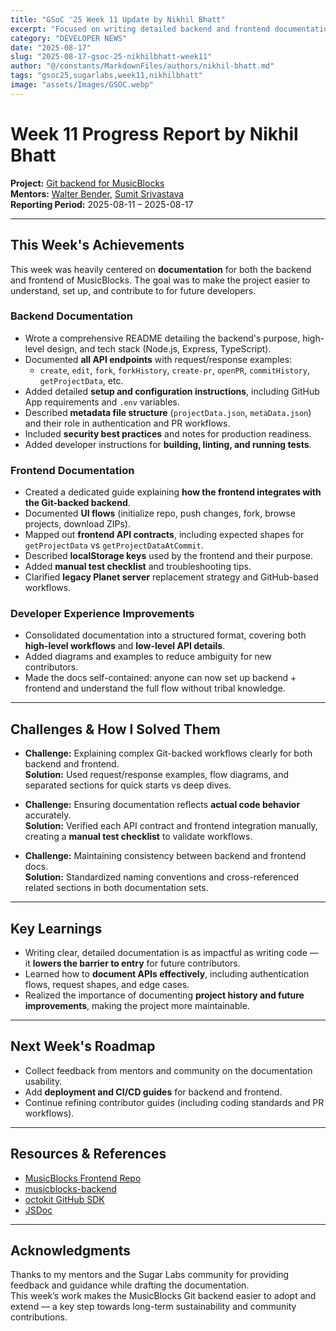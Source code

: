 ```yaml
---
title: "GSoC '25 Week 11 Update by Nikhil Bhatt"
excerpt: "Focused on writing detailed backend and frontend documentation for MusicBlocks, improving developer onboarding and API clarity."
category: "DEVELOPER NEWS"
date: "2025-08-17"
slug: "2025-08-17-gsoc-25-nikhilbhatt-week11"
author: "@/constants/MarkdownFiles/authors/nikhil-bhatt.md"
tags: "gsoc25,sugarlabs,week11,nikhilbhatt"
image: "assets/Images/GSOC.webp"
---
```


<!-- markdownlint-disable -->

# Week 11 Progress Report by Nikhil Bhatt

**Project:** [Git backend for MusicBlocks](https://github.com/benikk/musicblocks-backend)  
**Mentors:** [Walter Bender](https://github.com/walterbender), [Sumit Srivastava](https://github.com/sum2it)  
**Reporting Period:** 2025-08-11 – 2025-08-17  

---

## This Week's Achievements

This week was heavily centered on **documentation** for both the backend and frontend of MusicBlocks. The goal was to make the project easier to understand, set up, and contribute to for future developers.

### **Backend Documentation**
- Wrote a comprehensive README detailing the backend's purpose, high-level design, and tech stack (Node.js, Express, TypeScript).
- Documented **all API endpoints** with request/response examples:
  - `create`, `edit`, `fork`, `forkHistory`, `create-pr`, `openPR`, `commitHistory`, `getProjectData`, etc.
- Added detailed **setup and configuration instructions**, including GitHub App requirements and `.env` variables.
- Described **metadata file structure** (`projectData.json`, `metaData.json`) and their role in authentication and PR workflows.
- Included **security best practices** and notes for production readiness.
- Added developer instructions for **building, linting, and running tests**.

### **Frontend Documentation**
- Created a dedicated guide explaining **how the frontend integrates with the Git-backed backend**.
- Documented **UI flows** (initialize repo, push changes, fork, browse projects, download ZIPs).
- Mapped out **frontend API contracts**, including expected shapes for `getProjectData` vs `getProjectDataAtCommit`.
- Described **localStorage keys** used by the frontend and their purpose.
- Added **manual test checklist** and troubleshooting tips.
- Clarified **legacy Planet server** replacement strategy and GitHub-based workflows.

### **Developer Experience Improvements**
- Consolidated documentation into a structured format, covering both **high-level workflows** and **low-level API details**.
- Added diagrams and examples to reduce ambiguity for new contributors.
- Made the docs self-contained: anyone can now set up backend + frontend and understand the full flow without tribal knowledge.

---

## Challenges & How I Solved Them

- **Challenge:** Explaining complex Git-backed workflows clearly for both backend and frontend.  
  **Solution:** Used request/response examples, flow diagrams, and separated sections for quick starts vs deep dives.

- **Challenge:** Ensuring documentation reflects **actual code behavior** accurately.  
  **Solution:** Verified each API contract and frontend integration manually, creating a **manual test checklist** to validate workflows.

- **Challenge:** Maintaining consistency between backend and frontend docs.  
  **Solution:** Standardized naming conventions and cross-referenced related sections in both documentation sets.

---

## Key Learnings

- Writing clear, detailed documentation is as impactful as writing code — it **lowers the barrier to entry** for future contributors.
- Learned how to **document APIs effectively**, including authentication flows, request shapes, and edge cases.
- Realized the importance of documenting **project history and future improvements**, making the project more maintainable.

---

## Next Week's Roadmap

- Collect feedback from mentors and community on the documentation usability.
- Add **deployment and CI/CD guides** for backend and frontend.
- Continue refining contributor guides (including coding standards and PR workflows).

---

## Resources & References

- [MusicBlocks Frontend Repo](https://github.com/sugarlabs/musicblocks)
- [musicblocks-backend](https://github.com/benikk/musicblocks-backend)
- [octokit GitHub SDK](https://github.com/octokit/octokit.js)
- [JSDoc](https://jsdoc.app/)

---

## Acknowledgments

Thanks to my mentors and the Sugar Labs community for providing feedback and guidance while drafting the documentation.  
This week’s work makes the MusicBlocks Git backend easier to adopt and extend — a key step towards long-term sustainability and community contributions.


